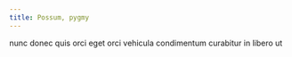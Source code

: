 ```yaml
---
title: Possum, pygmy
---
```


nunc donec quis orci eget orci vehicula condimentum curabitur in libero ut
